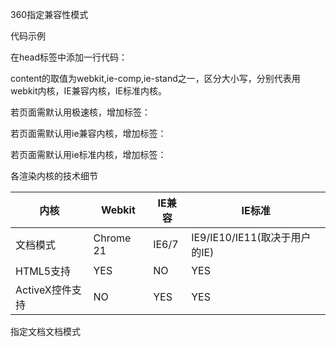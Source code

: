 360指定兼容性模式

代码示例

在head标签中添加一行代码：

<html>
  <head>
    <meta name="renderer" content="webkit|ie-comp|ie-stand">
  </head>
  <body>
  </body>
</html>


content的取值为webkit,ie-comp,ie-stand之一，区分大小写，分别代表用webkit内核，IE兼容内核，IE标准内核。

若页面需默认用极速核，增加标签：<meta name="renderer" content="webkit">

若页面需默认用ie兼容内核，增加标签：<meta name="renderer" content="ie-comp">

若页面需默认用ie标准内核，增加标签：<meta name="renderer" content="ie-stand">

各渲染内核的技术细节

| 内核 | Webkit | IE兼容 | IE标准 |
| - | - | - | - |
| 文档模式 | Chrome 21 | IE6/7 | IE9/IE10/IE11(取决于用户的IE) |
| HTML5支持 | YES | NO | YES |
| ActiveX控件支持 | NO | YES | YES |








指定文档文档模式

<meta http-equiv="X-UA-Compatible" content="IE=8">

